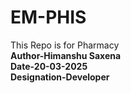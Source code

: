 # EM-PHIS
This Repo is for Pharmacy
<br>
<B>Author-Himanshu Saxena</B>
<br>
<B>Date-20-03-2025</B>
<br>
<B>Designation-Developer</B>
